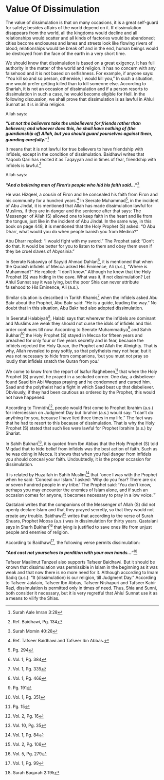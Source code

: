 Value Of Dissimulation
======================

The value of dissimulation is that on many occasions, it is a great
self-guard for safety; besides affairs of the world depend on it. If
dissimulation disappears from the world, all the kingdoms would decline
and all relationships would scatter and all kinds of factories would be
abandoned; cities become enclosures and lanes and streets look like
flowing rivers of blood; relationships would be break off and in the
end, human beings would be destroyed from the face of the earth in a
very short time.

We should know that dissimulation is based on a great exigency. It has
full authority in the matter of the world and religion. It has no
concern with any falsehood and it is not based on selfishness. For
example, if anyone says: “You kill so and so person, otherwise, I would
kill you,” In such a situation, one would prefer getting killed than to
kill someone else. According to Shariah, it is not an occasion of
dissimulation and if a person resorts to dissimulation in such a case,
he would become eligible for Hell. In the following discussion, we shall
prove that dissimulation is as lawful in Ahlul Sunnat as it is in Shia
religion.

Allah says:

***“Let not the believers take the unbelievers for friends rather than
believers; and whoever does this, he shall have nothing of (the
guardianship of) Allah, but you should guard yourselves against them,
guarding carefully.”***[^1]

It means that it is not lawful for true believers to have friendship
with infidels, except in the condition of dissimulation. Baidhawi writes
that Yaqoob Qari has recited it as Taqayyah and in times of fear,
friendship with infidels is lawful.[^2]

Allah says:

***“And a believing man of Firon’s people who hid his faith
said…”***[^3]

He was Hizqeel, a cousin of Firon and he concealed his faith from Firon
and his community for a hundred years.[^4] In Seerate Muhammad[^5], in
the incident of Abu Jindal, it is mentioned that Allah has made
dissimulation lawful for Muslims, if they are in danger and the sentence
after that says: The Messenger of Allah (S) allowed one to keep faith in
the heart and lie from the tongue, just like in the incident of Abu
Jindal. In the same way, in this book on page 448, it is mentioned that
the Holy Prophet (S) asked: “O Abu Dharr, what would you do when people
banish you from Medina?”

Abu Dharr replied: “I would fight with my sword.” The Prophet said:
“Don’t do that. It would be better for you to listen to them and obey
them even if they be cruel slaves of Abyssinia.”

In Seerate Nabawiya of Sayyid Ahmad Dahlan[^6], it is mentioned that
when the Quraish infidels of Mecca asked His Eminence, Ali (a.s.),
“Where is Muhammad?” He replied: “I don’t know.” Although he knew that
the Holy Prophet (S) was hiding in the cave. What was it, if not
dissimulation? Let Ahlul Sunnat say it was lying, but the poor Shia can
never attribute falsehood to His Eminence, Ali (a.s.).

Similar situation is described in Tarikh Khamis[^7] when the infidels
asked Abu Bakr about the Prophet, Abu Bakr said: “He is a guide, leading
the way.” No doubt that in this situation, Abu Bakr had also adopted
dissimulation.

In Seeratul Halabiyah[^8], Halabi says that wherever the infidels are
dominant and Muslims are weak they should not curse the idols of
infidels and this order continues till now. According to Seerate
Muhammadiya[^9] and Sahih Bukhari[^10] the Holy Prophet (S) stayed in
Mecca for fifteen years and preached for only four or five years
secretly and in fear, because the infidels rejected the Holy Quran, the
Prophet and Allah the Almighty. That is why, Allah revealed to pray
softly, so that polytheists may not hear, but it was not necessary to
hide from companions, ‘but you must not pray so loudly that infidels
snatch the Quran from you.’

We come to know from the report of Isafur Raghebeen[^11] that when the
Holy Prophet (S) prayed, he prayed in a secluded corner. One day, a
disbeliever found Saad bin Abi Waqqas praying and he condemned and
cursed him. Saad and the polytheist had a fight in which Saad beat up
that disbeliever. Obviously, if they had been cautious as ordered by the
Prophet, this would not have happened.

According to Tirmidhi[^12], people would first come to Prophet Ibrahim
(a.s.) for intercession on Judgment Day but Ibrahim (a.s.) would say: “I
can’t do anything for you, because I have lied three times in my life.”
The fact was that he had to resort to this because of dissimulation.
That is why the Holy Prophet (S) stated that such lies were lawful for
Prophet Ibrahim (a.s.) by Shariat.

In Sahih Bukhari[^13], it is quoted from Ibn Abbas that the Holy Prophet
(S) told Miqdad that to hide belief from infidels was the best action of
faith. Such as he was doing in Mecca. It shows that when you feel danger
from infidels you should conceal your faith. Undoubtedly, it is the
proper occasion for dissimulation.

It is related by Huzaifah in Sahih Muslim[^14] that “once I was with the
Prophet when he said: ‘Conceal our Islam.’ I asked: ‘Why do you fear?
There are six or seven hundred people in my tribe.’ The Prophet said:
‘You don’t know, perhaps you may encounter the enemies of Islam alone,
and if such an occasion comes for anyone, it becomes necessary to pray
in a low voice.’”

Qastalani writes that the companions of the Messenger of Allah (S) did
not openly declare Islam and that they prayed secretly, so that they
would not create any trouble. Baidhawi[^15] writes that according to the
verse of Surah Shuara, Prophet Moosa (a.s.) was in dissimulation for
thirty years. Qastalani says in Sharh Bukhari[^16] that lying is
justified to save ones life from unjust people and enemies of religion.

According to Baidhawi[^17], the following verse permits dissimulation:

***“And cast not yourselves to perdition with your own hands…”***[^18]

Tafseer Maalimut Tanzeel also supports Tafseer Baidhawi. But it should
be known that dissimulation was permissible in Islam in the beginning as
it was weak and that now there is no more need for it. Although
according to Imam Sadiq (a.s.): “It (dissimulation) is our religion,
till Judgment Day.” According to Tafseer Jalalain, Tafseer Ibn Abbas,
Tafseer Nishapuri and Tafseer Kabir Razi, dissimulation is permitted
only in times of need. Thus, Shia and Sunni, both consider it necessary,
but it is very regretful that Ahlul Sunnat use it as a means to vilify
the Shias.

[^1]: Surah Aale Imran 3:28

[^2]: Ref. Baidhawi, Pg. 134

[^3]: Surah Momin 40:28

[^4]: Ref. Tafseer Baidhawi and Tafseer Ibn Abbas.

[^5]: Pg. 294

[^6]: Vol. 1, Pg. 384

[^7]: Vol. 1, Pg. 335

[^8]: Vol. 1, Pg. 466

[^9]: Pg. 191

[^10]: Vol. 1, Pg. 351

[^11]: Pg. 15

[^12]: Vol. 2, Pg. 16

[^13]: Vol. 10, Pg. 35

[^14]: Vol. 1, Pg. 84

[^15]: Vol. 2, Pg. 106

[^16]: Vol. 5, Pg. 279

[^17]: Vol. 1, Pg. 99

[^18]: Surah Baqarah 2:195


